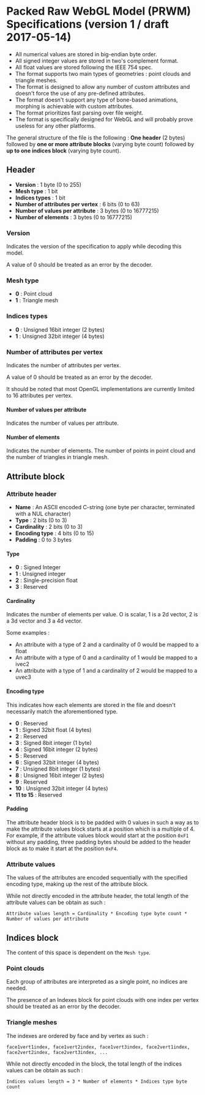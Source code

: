 # Packed Raw WebGL Model (PRWM) Specifications (version 1 / draft 2017-05-14)

 * All numerical values are stored in big-endian byte order.
 * All signed integer values are stored in two's complement format.
 * All float values are stored following the IEEE 754 spec.
 * The format supports two main types of geometries : point clouds and triangle meshes.
 * The format is designed to allow any number of custom attributes and doesn't force the use of any pre-defined attributes.
 * The format doesn't support any type of bone-based animations, morphing is achievable with custom attributes.
 * The format prioritizes fast parsing over file weight.
 * The format is specifically designed for WebGL and will probably prove useless for any other platforms.

The general structure of the file is the following : **One header** (2 bytes) followed by **one or more attribute blocks** (varying byte count) followed by **up to one indices block** (varying byte count).

## Header

 * **Version** : 1 byte (0 to 255)
 * **Mesh type** : 1 bit
 * **Indices types** : 1 bit
 * **Number of attributes per vertex** : 6 bits (0 to 63)
 * **Number of values per attribute** : 3 bytes (0 to 16777215)
 * **Number of elements** : 3 bytes (0 to 16777215)

### Version

Indicates the version of the specification to apply while decoding this model.

A value of 0 should be treated as an error by the decoder.

### Mesh type

 * **0** : Point cloud
 * **1** : Triangle mesh

### Indices types

 * **0** : Unsigned 16bit integer (2 bytes)
 * **1** : Unsigned 32bit integer (4 bytes)

### Number of attributes per vertex

Indicates the number of attributes per vertex.

A value of 0 should be treated as an error by the decoder.

It should be noted that most OpenGL implementations are currently limited to 16 attributes per vertex.

#### Number of values per attribute

Indicates the number of values per attribute.

#### Number of elements

Indicates the number of elements. The number of points in point cloud and the number of triangles in triangle mesh.




## Attribute block

### Attribute header

 * **Name** : An ASCII encoded C-string (one byte per character, terminated with a NUL character)
 * **Type** : 2 bits (0 to 3)
 * **Cardinality** : 2 bits (0 to 3)
 * **Encoding type** : 4 bits (0 to 15)
 * **Padding** : 0 to 3 bytes

#### Type

 * **0** : Signed Integer
 * **1** : Unsigned integer
 * **2** : Single-precision float
 * **3** : Reserved

#### Cardinality

Indicates the number of elements per value. O is scalar, 1 is a 2d vector, 2 is a 3d vector and 3 a 4d vector.

Some examples  :

 * An attribute with a type of 2 and a cardinality of 0 would be mapped to a float
 * An attribute with a type of 0 and a cardinality of 1 would be mapped to a ivec2
 * An attribute with a type of 1 and a cardinality of 2 would be mapped to a uvec3

#### Encoding type

This indicates how each elements are stored in the file and doesn't necessarily match the aforementioned type.

 * **0** : Reserved
 * **1** : Signed 32bit float (4 bytes)
 * **2** : Reserved
 * **3** : Signed 8bit integer (1 byte)
 * **4** : Signed 16bit integer (2 bytes)
 * **5** : Reserved
 * **6** : Signed 32bit integer (4 bytes)
 * **7** : Unsigned 8bit integer (1 bytes)
 * **8** : Unsigned 16bit integer (2 bytes)
 * **9** : Reserved
 * **10** : Unsigned 32bit integer (4 bytes)
 * **11 to 15** : Reserved

#### Padding

The attribute header block is to be padded with 0 values in such a way as to make the attribute values block starts at
a position which is a multiple of 4. For example, if the attribute values block would start at the position `0xF1`
without any padding, three padding bytes should be added to the header block as to make it start at the position `0xF4`.

### Attribute values

The values of the attributes are encoded sequentially with the specified encoding type, making up the rest of the attribute block.

While not directly encoded in the attribute header, the total length of the attribute values can be obtain as such :

`Attribute values length = Cardinality * Encoding type byte count * Number of values per attribute`




## Indices block

The content of this space is dependent on the `Mesh type`.

### Point clouds

Each group of attributes are interpreted as a single point, no indices are needed.

The presence of an Indexes block for point clouds with one index per vertex should be treated as an error by the decoder.

### Triangle meshes

The indexes are ordered by face and by vertex as such :

```
face1vert1index, face1vert2index, face1vert3index, face2vert1index, face2vert2index, face2vert3index, ...
```

While not directly encoded in the block, the total length of the indices values can be obtain as such :

`Indices values length = 3 * Number of elements * Indices type byte count`
